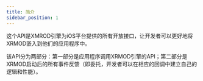 ```yaml
---
title: 简介 
sidebar_position: 1
---
```


这个API是XMROD引擎为iOS平台提供的所有开放接口，让开发者可以更好地将XRMOD嵌入到他们的应用程序中。

该API分为两部分：第一部分是应用程序调用XRMOD引擎的API；第二部分是XRMOD启动后的所有事件反馈（即委托，开发者可以在相应的回调中建立自己的逻辑和性能）。
